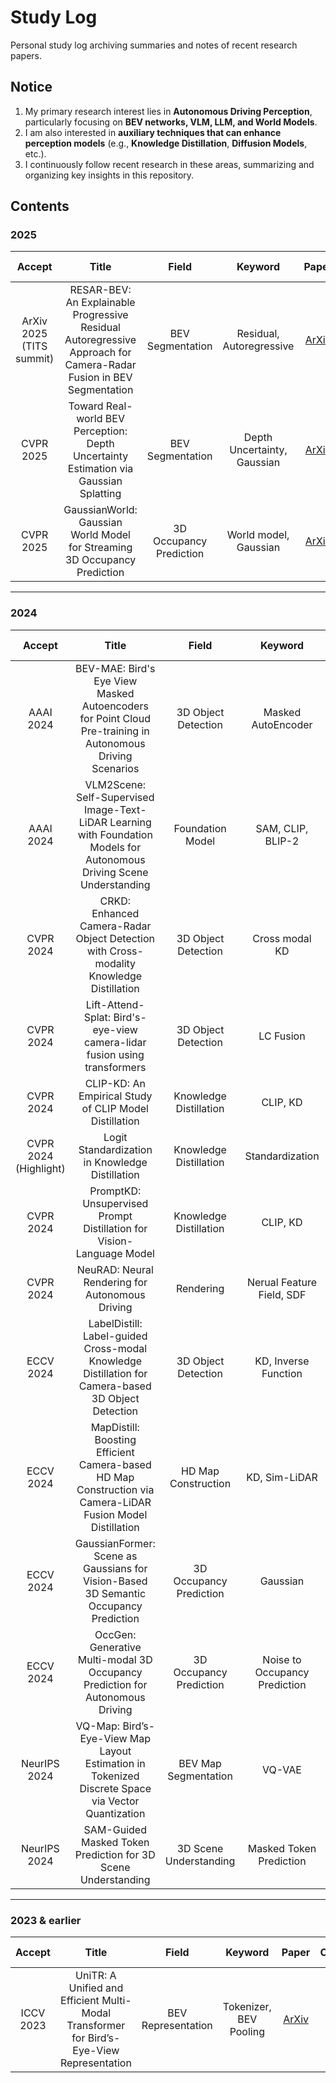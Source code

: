 # Study Log
Personal study log archiving summaries and notes of recent research papers.

## Notice
1. My primary research interest lies in **Autonomous Driving Perception**, particularly focusing on **BEV networks, VLM, LLM, and World Models**.  
2. I am also interested in **auxiliary techniques that can enhance perception models** (e.g., **Knowledge Distillation**, **Diffusion Models**, etc.).    
3. I continuously follow recent research in these areas, summarizing and organizing key insights in this repository.  

## Contents

### 2025
| Accept | Title | Field | Keyword | Paper | Code | My Study |
| :---: | :---: | :---: | :---: | :---: | :---: | :---: | 
| ArXiv 2025 (TITS summit) | RESAR-BEV: An Explainable Progressive Residual Autoregressive Approach for Camera-Radar Fusion in BEV Segmentation | BEV Segmentation | Residual, Autoregressive | [ArXiv](https://arxiv.org/pdf/2505.06515) | - | [pdf](2025%20papers/ArXiv_2025_RESAR-BEV.pdf) |
| CVPR 2025 | Toward Real-world BEV Perception: Depth Uncertainty Estimation via Gaussian Splatting | BEV Segmentation | Depth Uncertainty, Gaussian | [ArXiv](https://arxiv.org/abs/2504.01957) | [Git](https://github.com/HCIS-Lab/GaussianLSS) | [pdf](2024%20papers/CVPR_2025_GaussianLSS.pdf) |
| CVPR 2025 | GaussianWorld: Gaussian World Model for Streaming 3D Occupancy Prediction | 3D Occupancy Prediction | World model, Gaussian | [ArXiv](https://arxiv.org/abs/2412.10373) | [Git](https://github.com/zuosc19/GaussianWorld) | [pdf](2024%20papers/CVPR_2025_GaussianWorld.pdf) |


---

### 2024
| Accept | Title | Field | Keyword | Paper | Code | My Study |
| :---: | :---: | :---: | :---: | :---: | :---: | :---: | 
| AAAI 2024 | BEV-MAE: Bird's Eye View Masked Autoencoders for Point Cloud Pre-training in Autonomous Driving Scenarios | 3D Object Detection | Masked AutoEncoder | [ArXiv](https://arxiv.org/abs/2212.05758) | [Git](https://github.com/VDIGPKU/BEV-MAE) | [pdf](2024%20papers/AAAI_2024_BEV-MAE.pdf) |
| AAAI 2024 | VLM2Scene: Self-Supervised Image-Text-LiDAR Learning with Foundation Models for Autonomous Driving Scene Understanding | Foundation Model | SAM, CLIP, BLIP-2 | [Paper](https://ojs.aaai.org/index.php/AAAI/article/view/28121) | [Git](https://github.com/gbliao/VLM2Scene) | [pdf](2024%20papers/AAAI_2024_VLM2Scene.pdf) |
| CVPR 2024 | CRKD: Enhanced Camera-Radar Object Detection with Cross-modality Knowledge Distillation | 3D Object Detection | Cross modal KD | [Paper](https://openaccess.thecvf.com/content/CVPR2024/html/Zhao_CRKD_Enhanced_Camera-Radar_Object_Detection_with_Cross-modality_Knowledge_Distillation_CVPR_2024_paper.html) | [Git](https://song-jingyu.github.io/CRKD/) | [pdf](2024%20papers/CVPR_2024_CRKD.pdf) |
| CVPR 2024 | Lift-Attend-Splat: Bird's-eye-view camera-lidar fusion using transformers | 3D Object Detection | LC Fusion | [ArXiv](https://arxiv.org/abs/2312.14919) | - | [pdf](2024%20papers/CVPR_2024_Lift-Attend-Splat.pdf) |
| CVPR 2024 | CLIP-KD: An Empirical Study of CLIP Model Distillation | Knowledge Distillation | CLIP, KD | [ArXiv](https://arxiv.org/pdf/2307.12732) | [Git](https://github.com/winycg/CLIP-KD) | [pdf](2024%20papers/CVPR_2024_CLIP-KD.pdf) |
| CVPR 2024 (Highlight) | Logit Standardization in Knowledge Distillation | Knowledge Distillation | Standardization | [Paper](https://openaccess.thecvf.com/content/CVPR2024/papers/Sun_Logit_Standardization_in_Knowledge_Distillation_CVPR_2024_paper.pdf) | [Git](https://github.com/sunshangquan/logit-standardization-KD) | [pdf](2024%20papers/CVPR_2024_Logit%20Standardization%20in%20KD.pdf) |
| CVPR 2024 | PromptKD: Unsupervised Prompt Distillation for Vision-Language Model | Knowledge Distillation | CLIP, KD | [ArXiv](https://arxiv.org/pdf/2403.02781) | [Git](https://github.com/zhengli97/PromptKD) | [pdf](2024%20papers/CVPR_2024_PromptKD.pdf) |
| CVPR 2024 | NeuRAD: Neural Rendering for Autonomous Driving | Rendering | Nerual Feature Field, SDF | [ArXiv](https://arxiv.org/pdf/2311.15260) | [Git](https://github.com/georghess/neurad-studio) | [pdf](2024%20papers/CVPR_2024_NeuRAD.pdf) |
| ECCV 2024 | LabelDistill: Label-guided Cross-modal Knowledge Distillation for Camera-based 3D Object Detection | 3D Object Detection | KD, Inverse Function | [ArXiv](https://arxiv.org/pdf/2407.10164) | [Git](https://github.com/sanmin0312/LabelDistill) | [pdf](2024%20papers/ECCV_2024_LabelDistill.pdf) |
| ECCV 2024 | MapDistill: Boosting Efficient Camera-based HD Map Construction via Camera-LiDAR Fusion Model Distillation | HD Map Construction | KD, Sim-LiDAR | [ArXiv](https://arxiv.org/pdf/2407.11682) | [Git](https://github.com/Ricky-Developer/MapDistill) | [pdf](2024%20papers/ECCV_2024_MapDistill.pdf) |
| ECCV 2024 | GaussianFormer: Scene as Gaussians for Vision-Based 3D Semantic Occupancy Prediction | 3D Occupancy Prediction | Gaussian | [ArXiv](https://arxiv.org/pdf/2403.02781) | [Git](https://github.com/huang-yh/GaussianFormer) | [pdf](2024%20papers/ECCV_2024_GaussianFormer.pdf) |
| ECCV 2024 | OccGen: Generative Multi-modal 3D Occupancy Prediction for Autonomous Driving | 3D Occupancy Prediction | Noise to Occupancy Prediction | [ArXiv](https://arxiv.org/pdf/2404.15014) | - | [pdf](2024%20papers/ECCV_2024_OCCGen.pdf) |
| NeurIPS 2024 | VQ-Map: Bird’s-Eye-View Map Layout Estimation in Tokenized Discrete Space via Vector Quantization | BEV Map Segmentation | VQ-VAE | [ArXiv](https://arxiv.org/pdf/2411.01618) | [Git](https://github.com/Z1zyw/VQ-Map) | [pdf](2024%20papers/NeurIPS_2024_VQ-Map.pdf) |
| NeurIPS 2024 | SAM-Guided Masked Token Prediction for 3D Scene Understanding | 3D Scene Understanding | Masked Token Prediction | [ArXiv](https://arxiv.org/pdf/2410.12158) | - | [pdf](2024%20papers/NeurIPS_2024_SAM-Guided%20Mask%20Token%20Prediction.pdf) |



---

### 2023 & earlier
| Accept | Title | Field | Keyword | Paper | Code | My Study |
| :---: | :---: | :---: | :---: | :---: | :---: | :---: | 
| ICCV 2023 | UniTR: A Unified and Efficient Multi-Modal Transformer for Bird’s-Eye-View Representation | BEV Representation | Tokenizer, BEV Pooling | [ArXiv](https://arxiv.org/abs/2308.07732) | [Git](https://github.com/Haiyang-W/UniTR) | [pdf](2023%20%26%20ealiear%20papers/ICCV_2023_UniTR.pdf) |

